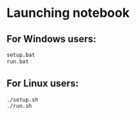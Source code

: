 # Launching notebook

## For Windows users:

```bash
setup.bat
run.bat
```

## For Linux users:
```bash
./setup.sh
./run.sh
```

